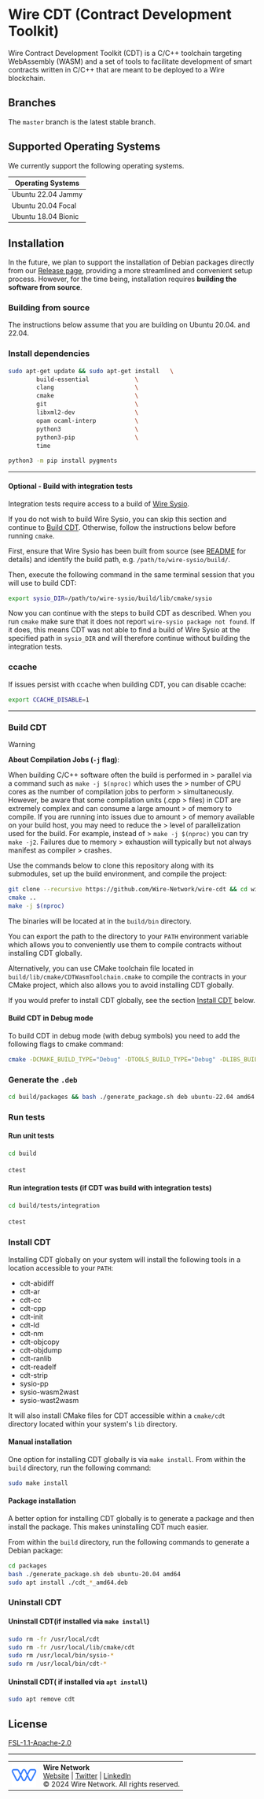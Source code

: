 # Wire CDT (Contract Development Toolkit)

Wire Contract Development Toolkit (CDT) is a C/C++ toolchain targeting WebAssembly (WASM) and a set of tools to facilitate development of smart contracts written in C/C++ that are meant to be deployed to a Wire blockchain.

## Branches

The `master` branch is the latest stable branch.

## Supported Operating Systems

We currently support the following operating systems.

| **Operating Systems**           |
|---------------------------------|
| Ubuntu 22.04 Jammy              |
| Ubuntu 20.04 Focal              |
| Ubuntu 18.04 Bionic             |

## Installation

In the future, we plan to support the installation of Debian packages directly from our [Release page](https://github.com/Wire-Network/wire-cdt/releases), providing a more streamlined and convenient setup process. However, for the time being, installation requires **building the software from source**.

### Building from source

The instructions below assume that you are building on Ubuntu 20.04. and 22.04.

### Install dependencies

```sh
sudo apt-get update && sudo apt-get install   \
        build-essential             \
        clang                       \
        cmake                       \
        git                         \
        libxml2-dev                 \
        opam ocaml-interp           \
        python3                     \
        python3-pip                 \
        time
```

```sh
python3 -m pip install pygments
```

---

#### Optional - Build with integration tests

Integration tests require access to a build of [Wire Sysio](https://github.com/Wire-Network/wire-sysio).

If you do not wish to build Wire Sysio, you can skip this section and continue to [Build CDT](#build-cdt). Otherwise, follow the instructions below before running `cmake`.

First, ensure that Wire Sysio has been built from source (see [README](https://github.com/Wire-Network/wire-sysio/wire_sysio#building-from-source) for details) and identify the build path, e.g. `/path/to/wire-sysio/build/`.

Then, execute the following command in the same terminal session that you will use to build CDT:

```sh
export sysio_DIR=/path/to/wire-sysio/build/lib/cmake/sysio
```

Now you can continue with the steps to build CDT as described. When you run `cmake` make sure that it does not report `wire-sysio package not found`. If it does, this means CDT was not able to find a build of Wire Sysio at the specified path in `sysio_DIR` and will therefore continue without building the integration tests.

### ccache

If issues persist with ccache when building CDT, you can disable ccache:

```sh
export CCACHE_DISABLE=1
```

---

### Build CDT

> [!WARNING]  
> **About Compilation Jobs (`-j` flag)**:
>
> When building C/C++ software often the build is performed in > parallel via a command such as `make -j $(nproc)` which uses the > number of CPU cores as the number of compilation jobs to perform > simultaneously. However, be aware that some compilation units (.cpp > files) in CDT are extremely complex and can consume a large amount > of memory to compile. If you are running into issues due to amount > of memory available on your build host, you may need to reduce the > level of parallelization used for the build. For example, instead of > `make -j $(nproc)` you can try `make -j2`. Failures due to memory > exhaustion will typically but not always manifest as compiler > crashes.

Use the commands below to clone this repository along with its submodules, set up the build environment, and compile the project:

```sh
git clone --recursive https://github.com/Wire-Network/wire-cdt && cd wire-cdt && mkdir build && cd build 
cmake ..
make -j $(nproc)
```

The binaries will be located at in the `build/bin` directory.

You can export the path to the directory to your `PATH` environment variable which allows you to conveniently use them to compile contracts without installing CDT globally.

Alternatively, you can use CMake toolchain file located in `build/lib/cmake/CDTWasmToolchain.cmake` to compile the contracts in your CMake project, which also allows you to avoid installing CDT globally.

If you would prefer to install CDT globally, see the section [Install CDT](#install-cdt) below.

#### Build CDT in Debug mode

To build CDT in debug mode (with debug symbols) you need to add the following flags to cmake command:

```sh
cmake -DCMAKE_BUILD_TYPE="Debug" -DTOOLS_BUILD_TYPE="Debug" -DLIBS_BUILD_TYPE="Debug" ..
```

### Generate the `.deb`

```sh
cd build/packages && bash ./generate_package.sh deb ubuntu-22.04 amd64
```

### Run tests

#### Run unit tests

```sh
cd build

ctest
```

#### Run integration tests (if CDT was build with integration tests)

```sh
cd build/tests/integration

ctest
```

### Install CDT

Installing CDT globally on your system will install the following tools in a location accessible to your `PATH`:

* cdt-abidiff
* cdt-ar
* cdt-cc
* cdt-cpp
* cdt-init
* cdt-ld
* cdt-nm
* cdt-objcopy
* cdt-objdump
* cdt-ranlib
* cdt-readelf
* cdt-strip
* sysio-pp
* sysio-wasm2wast
* sysio-wast2wasm

It will also install CMake files for CDT accessible within a `cmake/cdt` directory located within your system's `lib` directory.

#### Manual installation

One option for installing CDT globally is via `make install`. From within the `build` directory, run the following command:

```sh
sudo make install
```

#### Package installation

A better option for installing CDT globally is to generate a package and then install the package. This makes uninstalling CDT much easier.

From within the `build` directory, run the following commands to generate a Debian package:

```sh
cd packages
bash ./generate_package.sh deb ubuntu-20.04 amd64
sudo apt install ./cdt_*_amd64.deb
```

### Uninstall CDT

#### Uninstall CDT(if installed via `make install`)

```sh
sudo rm -fr /usr/local/cdt
sudo rm -fr /usr/local/lib/cmake/cdt
sudo rm /usr/local/bin/sysio-*
sudo rm /usr/local/bin/cdt-*
```

#### Uninstall CDT( if installed via `apt install`)

```sh
sudo apt remove cdt
```

## License

[FSL-1.1-Apache-2.0](./LICENSE.md)

---

<!-- markdownlint-disable MD033 -->
<table>
  <tr>
    <td><img src="./favicon.png" alt="Wire Network" width="50"/></td>
    <td>
      <strong>Wire Network</strong><br>
      <a href="https://www.wire.network/">Website</a> |
      <a href="https://x.com/wire_blockchain">Twitter</a> |
      <a href="https://www.linkedin.com/company/wire-network-blockchain/">LinkedIn</a><br>
      © 2024 Wire Network. All rights reserved.
    </td>
  </tr>
</table>
